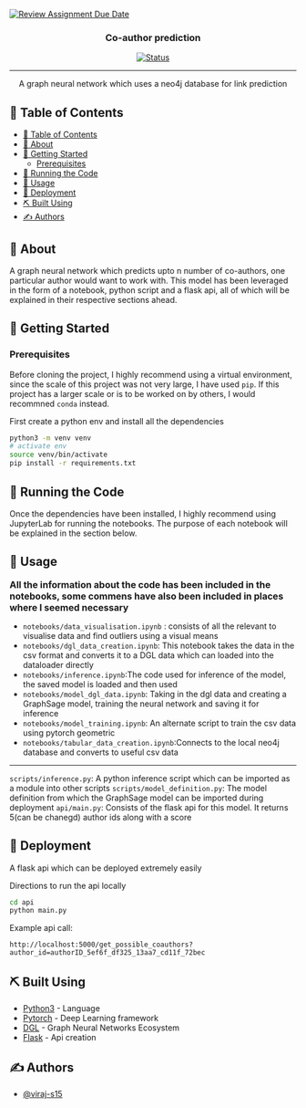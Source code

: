 [![Review Assignment Due Date](https://classroom.github.com/assets/deadline-readme-button-24ddc0f5d75046c5622901739e7c5dd533143b0c8e959d652212380cedb1ea36.svg)](https://classroom.github.com/a/HYsM084i)

<h3 align="center">Co-author prediction</h3>

<div align="center">

[![Status](https://img.shields.io/badge/status-active-success.svg)]()

</div>

---

<p align="center"> 
A graph neural network which uses a neo4j database for link prediction
    <br> 
</p>

## 📝 Table of Contents

- [📝 Table of Contents](#-table-of-contents)
- [🧐 About ](#-about-)
- [🏁 Getting Started ](#-getting-started-)
  - [Prerequisites](#prerequisites)
- [🔧 Running the Code ](#-running-the-code-)
- [🎈 Usage ](#-usage-)
- [🚀 Deployment ](#-deployment-)
- [⛏️ Built Using ](#️-built-using-)
- [✍️ Authors ](#️-authors-)

## 🧐 About <a name = "about"></a>

A graph neural network which predicts upto n number of co-authors, one particular author would want to work with. This model has been leveraged in the form of a notebook, python script and a flask api, all of which will be explained in their respective sections ahead.

## 🏁 Getting Started <a name = "getting_started"></a>

### Prerequisites

Before cloning the project, I highly recommend using a virtual environment, since the scale of this project was not very large, I have used `pip`.
If this project has a larger scale or is to be worked on by others, I would recommned `conda` instead.

First create a python env and install all the dependencies
```bash
python3 -m venv venv
# activate env
source venv/bin/activate
pip install -r requirements.txt
```

## 🔧 Running the Code <a name = "tests"></a>

Once the dependencies have been installed, I highly recommend using JupyterLab for running the notebooks. The purpose of each notebook will be explained in the section below.

## 🎈 Usage <a name="usage"></a>

<font size=3>**All the information about the code has been included in the notebooks, some commens have also been included in places where I seemed necessary**</font>

- `notebooks/data_visualisation.ipynb` : consists of all the relevant to visualise data and find outliers using a visual means
- `notebooks/dgl_data_creation.ipynb`: This notebook takes the data in the csv format and converts it to a DGL data which can loaded into the dataloader directly
- `notebooks/inference.ipynb`:The code used for inference of the model, the saved model is loaded and then used
- `notebooks/model_dgl_data.ipynb`: Taking in the dgl data and creating a GraphSage model, training the neural network and saving it for inference
- `notebooks/model_training.ipynb`: An alternate script to train the csv data using pytorch geometric
- `notebooks/tabular_data_creation.ipynb`:Connects to the local neo4j database and converts to useful csv data

<hr>

`scripts/inference.py`: A python inference script which can be imported as a module into other scripts
`scripts/model_definition.py`: The model definition from which the GraphSage model can be imported during deployment
`api/main.py`: Consists of the flask api for this model.
It returns 5(can be chanegd) author ids along with a score 

## 🚀 Deployment <a name = "deployment"></a>

A flask api which can be deployed extremely easily

Directions to run the api locally
```bash
cd api
python main.py
```

Example api call:
```
http://localhost:5000/get_possible_coauthors?author_id=authorID_5ef6f_df325_13aa7_cd11f_72bec
```



## ⛏️ Built Using <a name = "built_using"></a>

- [Python3](https://www.python.org/) - Language
- [Pytorch](https://pytorch.org/) - Deep Learning framework
- [DGL](https://github.com/dmlc/dgl) - Graph Neural Networks Ecosystem
- [Flask](https://flask.palletsprojects.com/en/2.3.x/) - Api creation

## ✍️ Authors <a name = "authors"></a>

- [@viraj-s15](https://github.com/viraj-s15/) 




